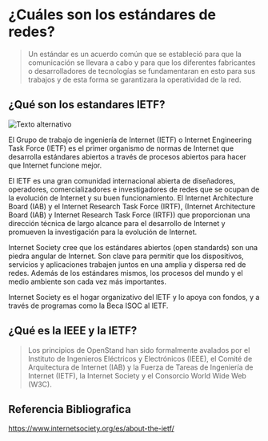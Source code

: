 # ¿Cuáles son los estándares de redes?
> Un estándar es un acuerdo común que se estableció para que la comunicación se llevara a cabo y para que los diferentes fabricantes o desarrolladores de tecnologías se fundamentaran en esto para sus trabajos y de esta forma se garantizara la operatividad de la red.

## ¿Qué son los estandares IETF?

![Texto alternativo](https://www.internetsociety.org/wp-content/uploads/2017/12/ietf-logo-250x143-1.jpg)

El Grupo de trabajo de ingeniería de Internet (IETF) o Internet Engineering Task Force (IETF) es el primer organismo de normas de Internet que desarrolla estándares abiertos a través de procesos abiertos para hacer que Internet funcione mejor.

El IETF es una gran comunidad internacional abierta de diseñadores, operadores, comercializadores e investigadores de redes que se ocupan de la evolución de Internet y su buen funcionamiento. El Internet Architecture Board (IAB) y el Internet Research Task Force (IRTF), (Internet Architecture Board (IAB) y Internet Research Task Force (IRTF)) que proporcionan una dirección técnica de largo alcance para el desarrollo de Internet y promueven la investigación para la evolución de Internet.

Internet Society cree que los estándares abiertos (open standards) son una piedra angular de Internet. Son clave para permitir que los dispositivos, servicios y aplicaciones trabajen juntos en una amplia y dispersa red de redes. Además de los estándares mismos, los procesos del mundo y el medio ambiente son cada vez más importantes.

Internet Society es el hogar organizativo del IETF y lo apoya con fondos, y a través de programas como la Beca ISOC al IETF.

## ¿Qué es la IEEE y la IETF?
> Los principios de OpenStand han sido formalmente avalados por el Instituto de Ingenieros Eléctricos y Electrónicos (IEEE), el Comité de Arquitectura de Internet (IAB) y la Fuerza de Tareas de Ingeniería de Internet (IETF), la Internet Society y el Consorcio World Wide Web (W3C).

## Referencia  Bibliografica
https://www.internetsociety.org/es/about-the-ietf/

